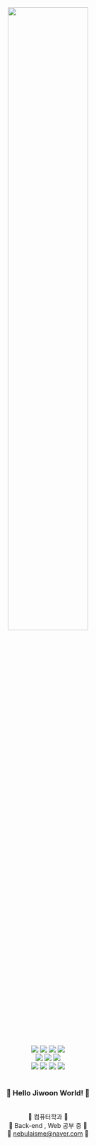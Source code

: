 <div align="center">
<img width="60%" src="https://user-images.githubusercontent.com/59862752/215268566-93f30660-2318-4617-9963-80e3faecd057.PNG"> 
  
<!--
**sungjiwoon/sungjiwoon** is a ✨ _special_ ✨ repository because its `README.md` (this file) appears on your GitHub profile.

Here are some ideas to get you started: -->

<br>   
<img src="https://img.shields.io/badge/java-f28aa8?style=for-the-badge&logo=java&logoColor=white"> 
<img src="https://img.shields.io/badge/python-f25c87?style=for-the-badge&logo=python&logoColor=white">
<img src="https://img.shields.io/badge/c-f54275?style=for-the-badge&logo=c&logoColor=white">
<img src="https://img.shields.io/badge/mysql-f26f7f?style=for-the-badge&logo=mysql&logoColor=white">
<br>
<img src="https://img.shields.io/badge/html5-E34F26?style=for-the-badge&logo=html5&logoColor=white"> 
<img src="https://img.shields.io/badge/css-fc885d?style=for-the-badge&logo=css3&logoColor=white"> 
<img src="https://img.shields.io/badge/javascript-f08a71?style=for-the-badge&logo=javascript&logoColor=white">
<br>
<img src="https://img.shields.io/badge/spring-88d918?style=for-the-badge&logo=spring&logoColor=white">
<img src="https://img.shields.io/badge/springboot-30b35c?style=for-the-badge&logo=springboot&logoColor=white">
<img src="https://img.shields.io/badge/express-68cae8?style=for-the-badge&logo=express&logoColor=white">
<img src="https://img.shields.io/badge/django-49cdf5?style=for-the-badge&logo=django&logoColor=white">
<br><br>

### 👋 Hello Jiwoon World! 👋 
<br> 👯 컴퓨터학과 👯<br>
🌱 Back-end , Web 공부 중 🌱<br>
💬 nebulaisme@naver.com 💬 <br>
<br><br>
  
<!--
😄 Pronouns: ...
⚡ Fun fact: ... -->


</div>
